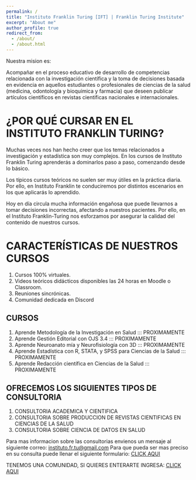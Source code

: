 ```yaml
---
permalink: /
title: "Instituto Franklin Turing [IFT] | Franklin Turing Institute"
excerpt: "About me"
author_profile: true
redirect_from: 
  - /about/
  - /about.html
---
```


Nuestra mision es:

Acompañar en el proceso educativo de desarrollo de competencias relacionada con la investigación científica y la toma de decisiones basada en evidencia en aquellos estudiantes o profesionales de ciencias de la salud (medicina, odontología y bioquímica y farmacia) que deseen publicar artículos científicos en revistas cientificas nacionales e internacionales.

¿POR QUÉ CURSAR EN EL INSTITUTO FRANKLIN TURING?
======
Muchas veces nos han hecho creer que los temas relacionados a investigación y estadística son muy complejos. En los cursos de Instituto Franklin Turing aprenderás a dominarlos paso a paso, comenzando desde lo básico.

Los típicos cursos teóricos no suelen ser muy útiles en la práctica diaria. Por ello, en Instituto Franklin te conduciremos por distintos escenarios en los que aplicarás lo aprendido.

Hoy en día circula mucha información engañosa que puede llevarnos a tomar decisiones incorrectas, afectando a nuestros pacientes. Por ello, en el Instituto Franklin-Turing nos esforzamos por asegurar la calidad del contenido de nuestros cursos.


CARACTERÍSTICAS DE NUESTROS CURSOS
======
1. Cursos 100% virtuales.
2. Videos teóricos didácticos disponibles las 24 horas en Moodle o Classroom.
3. Reuniones sincrónicas. 
4. Comunidad dedicada en Discord


CURSOS
------

1. Aprende Metodología de la Investigación en Salud ::: PROXIMAMENTE
2. Aprende Gestión Editorial con OJS 3.4            ::: PROXIMAMENTE
3. Aprende Neuroanato mía y Neurofisiología con 3D   ::: PROXIMAMENTE
4. Aprende Estadística con R, STATA, y SPSS para Ciencias de la Salud ::: PROXIMAMENTE
5. Aprende Redacción científica en Ciencias de la Salud               ::: PROXIMAMENTE


OFRECEMOS LOS SIGUIENTES TIPOS DE CONSULTORIA
------

1. CONSULTORIA ACADEMICA Y CIENTIFICA
2. CONSULTORIA SOBRE PRODUCCION DE REVISTAS CIENTIFICAS EN CIENCIAS DE LA SALUD
3. CONSULTORIA SOBRE CIENCIA DE DATOS EN SALUD


Para mas informacion sobre las consultorias envienos un mensaje al siguiente correo: 
instituto.fr.tu@gmail.com
Para que pueda ser mas preciso en su consulta puede llenar el siguiente formulario: [CLICK AQUI](https://docs.google.com/forms/d/e/1FAIpQLSfBbddMd1ttyFfilsYjqfpkfXxjShA7oCn_3FhQr7M4igbQjw/viewform)


TENEMOS UNA COMUNIDAD, SI QUIERES ENTERARTE INGRESA: [CLICK AQUI](https://chat.whatsapp.com/E0Vo2H7KUaIAIxAZogth0y)


